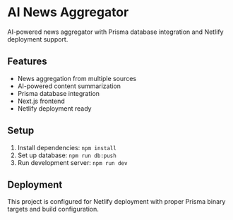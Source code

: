 # AI News Aggregator

AI-powered news aggregator with Prisma database integration and Netlify deployment support.

## Features

- News aggregation from multiple sources
- AI-powered content summarization
- Prisma database integration
- Next.js frontend
- Netlify deployment ready

## Setup

1. Install dependencies: `npm install`
2. Set up database: `npm run db:push`
3. Run development server: `npm run dev`

## Deployment

This project is configured for Netlify deployment with proper Prisma binary targets and build configuration.
